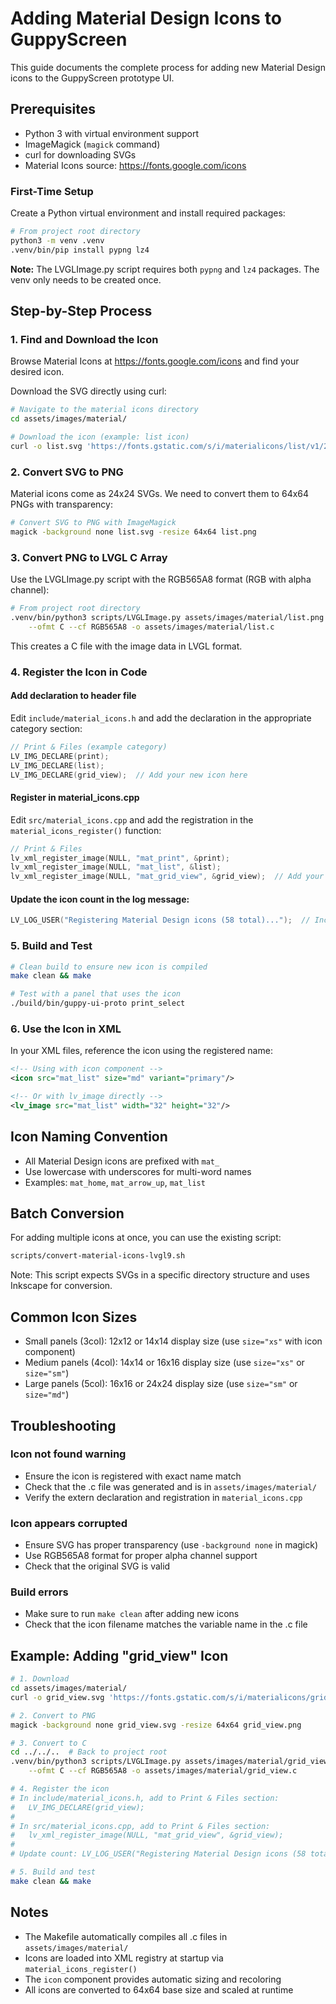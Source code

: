 # Adding Material Design Icons to GuppyScreen

This guide documents the complete process for adding new Material Design icons to the GuppyScreen prototype UI.

## Prerequisites

- Python 3 with virtual environment support
- ImageMagick (`magick` command)
- curl for downloading SVGs
- Material Icons source: https://fonts.google.com/icons

### First-Time Setup

Create a Python virtual environment and install required packages:

```bash
# From project root directory
python3 -m venv .venv
.venv/bin/pip install pypng lz4
```

**Note:** The LVGLImage.py script requires both `pypng` and `lz4` packages. The venv only needs to be created once.

## Step-by-Step Process

### 1. Find and Download the Icon

Browse Material Icons at https://fonts.google.com/icons and find your desired icon.

Download the SVG directly using curl:
```bash
# Navigate to the material icons directory
cd assets/images/material/

# Download the icon (example: list icon)
curl -o list.svg 'https://fonts.gstatic.com/s/i/materialicons/list/v1/24px.svg'
```

### 2. Convert SVG to PNG

Material icons come as 24x24 SVGs. We need to convert them to 64x64 PNGs with transparency:

```bash
# Convert SVG to PNG with ImageMagick
magick -background none list.svg -resize 64x64 list.png
```

### 3. Convert PNG to LVGL C Array

Use the LVGLImage.py script with the RGB565A8 format (RGB with alpha channel):

```bash
# From project root directory
.venv/bin/python3 scripts/LVGLImage.py assets/images/material/list.png \
    --ofmt C --cf RGB565A8 -o assets/images/material/list.c
```

This creates a C file with the image data in LVGL format.

### 4. Register the Icon in Code

#### Add declaration to header file

Edit `include/material_icons.h` and add the declaration in the appropriate category section:

```cpp
// Print & Files (example category)
LV_IMG_DECLARE(print);
LV_IMG_DECLARE(list);
LV_IMG_DECLARE(grid_view);  // Add your new icon here
```

#### Register in material_icons.cpp

Edit `src/material_icons.cpp` and add the registration in the `material_icons_register()` function:

```cpp
// Print & Files
lv_xml_register_image(NULL, "mat_print", &print);
lv_xml_register_image(NULL, "mat_list", &list);
lv_xml_register_image(NULL, "mat_grid_view", &grid_view);  // Add your registration here
```

#### Update the icon count in the log message:
```cpp
LV_LOG_USER("Registering Material Design icons (58 total)...");  // Increment count
```

### 5. Build and Test

```bash
# Clean build to ensure new icon is compiled
make clean && make

# Test with a panel that uses the icon
./build/bin/guppy-ui-proto print_select
```

### 6. Use the Icon in XML

In your XML files, reference the icon using the registered name:

```xml
<!-- Using with icon component -->
<icon src="mat_list" size="md" variant="primary"/>

<!-- Or with lv_image directly -->
<lv_image src="mat_list" width="32" height="32"/>
```

## Icon Naming Convention

- All Material Design icons are prefixed with `mat_`
- Use lowercase with underscores for multi-word names
- Examples: `mat_home`, `mat_arrow_up`, `mat_list`

## Batch Conversion

For adding multiple icons at once, you can use the existing script:
```bash
scripts/convert-material-icons-lvgl9.sh
```

Note: This script expects SVGs in a specific directory structure and uses Inkscape for conversion.

## Common Icon Sizes

- Small panels (3col): 12x12 or 14x14 display size (use `size="xs"` with icon component)
- Medium panels (4col): 14x14 or 16x16 display size (use `size="xs"` or `size="sm"`)
- Large panels (5col): 16x16 or 24x24 display size (use `size="sm"` or `size="md"`)

## Troubleshooting

### Icon not found warning
- Ensure the icon is registered with exact name match
- Check that the .c file was generated and is in `assets/images/material/`
- Verify the extern declaration and registration in `material_icons.cpp`

### Icon appears corrupted
- Ensure SVG has proper transparency (use `-background none` in magick)
- Use RGB565A8 format for proper alpha channel support
- Check that the original SVG is valid

### Build errors
- Make sure to run `make clean` after adding new icons
- Check that the icon filename matches the variable name in the .c file

## Example: Adding "grid_view" Icon

```bash
# 1. Download
cd assets/images/material/
curl -o grid_view.svg 'https://fonts.gstatic.com/s/i/materialicons/grid_view/v1/24px.svg'

# 2. Convert to PNG
magick -background none grid_view.svg -resize 64x64 grid_view.png

# 3. Convert to C
cd ../../..  # Back to project root
.venv/bin/python3 scripts/LVGLImage.py assets/images/material/grid_view.png \
    --ofmt C --cf RGB565A8 -o assets/images/material/grid_view.c

# 4. Register the icon
# In include/material_icons.h, add to Print & Files section:
#   LV_IMG_DECLARE(grid_view);
#
# In src/material_icons.cpp, add to Print & Files section:
#   lv_xml_register_image(NULL, "mat_grid_view", &grid_view);
#
# Update count: LV_LOG_USER("Registering Material Design icons (58 total)...");

# 5. Build and test
make clean && make
```

## Notes

- The Makefile automatically compiles all .c files in `assets/images/material/`
- Icons are loaded into XML registry at startup via `material_icons_register()`
- The `icon` component provides automatic sizing and recoloring
- All icons are converted to 64x64 base size and scaled at runtime